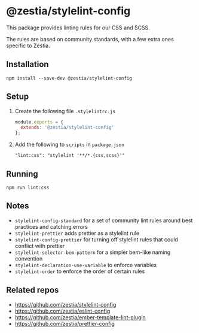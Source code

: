 # @zestia/stylelint-config

This package provides linting rules for our CSS and SCSS.

The rules are based on community standards, with a few extra ones specific to Zestia.

## Installation

```
npm install --save-dev @zestia/stylelint-config
```

## Setup

1. Create the following file `.stylelintrc.js`

   ```javascript
   module.exports = {
     extends: '@zestia/stylelint-config'
   };
   ```

2. Add the following to `scripts` in `package.json`

   ```
   "lint:css": "stylelint '**/*.{css,scss}'"
   ```

## Running

```
npm run lint:css
```

## Notes

- `stylelint-config-standard` for a set of community lint rules around best practices and catching errors
- `stylelint-prettier` adds prettier as a stylelint rule
- `stylelint-config-prettier` for turning off stylelint rules that could conflict with prettier
- `stylelint-selector-bem-pattern` for a simpler bem-like naming convention
- `stylelint-declaration-use-variable` to enforce variables
- `stylelint-order` to enforce the order of certain rules

## Related repos

- https://github.com/zestia/stylelint-config
- https://github.com/zestia/eslint-config
- https://github.com/zestia/ember-template-lint-plugin
- https://github.com/zestia/prettier-config
